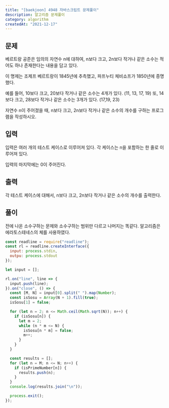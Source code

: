 ```yaml
---
title: "[baekjoon] 4948 자바스크립트 문제풀이"
description: 알고리즘 문제풀이
category: algorithm
createdAt: "2021-12-17"
---
```


## 문제

베르트랑 공준은 임의의 자연수 n에 대하여, n보다 크고, 2n보다 작거나 같은 소수는 적어도 하나 존재한다는 내용을 담고 있다.

이 명제는 조제프 베르트랑이 1845년에 추측했고, 파프누티 체비쇼프가 1850년에 증명했다.

예를 들어, 10보다 크고, 20보다 작거나 같은 소수는 4개가 있다. (11, 13, 17, 19) 또, 14보다 크고, 28보다 작거나 같은 소수는 3개가 있다. (17,19, 23)

자연수 n이 주어졌을 때, n보다 크고, 2n보다 작거나 같은 소수의 개수를 구하는 프로그램을 작성하시오.

## 입력

입력은 여러 개의 테스트 케이스로 이루어져 있다. 각 케이스는 n을 포함하는 한 줄로 이루어져 있다.

입력의 마지막에는 0이 주어진다.

## 출력

각 테스트 케이스에 대해서, n보다 크고, 2n보다 작거나 같은 소수의 개수를 출력한다.

## 풀이

전에 나온 소수구하는 문제와 소수구하는 범위만 다르고 나머지는 똑같다. 알고리즘은 에라토스테네스의 체를 사용하였다.

```jsx
const readline = require("readline");
const rl = readline.createInterface({
  input: process.stdin,
  outpu: process.stdout
});

let input = [];

rl.on("line", line => {
  input.push(line);
}).on("close", () => {
  const [M, N] = input[0].split(" ").map(Number);
  const isSosu = Array(N + 1).fill(true);
  isSosu[1] = false;

  for (let n = 2; n <= Math.ceil(Math.sqrt(N)); n++) {
    if (isSosu[n]) {
      let m = 2;
      while (n * m <= N) {
        isSosu[n * m] = false;
        m++;
      }
    }
  }

  const results = [];
  for (let n = M; n <= N; n++) {
    if (isPrimeNumber[n]) {
      results.push(n);
    }
  }
  console.log(results.join("\n"));

  process.exit();
});
```
